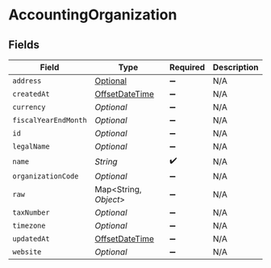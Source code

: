 # AccountingOrganization


## Fields

| Field                                                                                                           | Type                                                                                                            | Required                                                                                                        | Description                                                                                                     |
| --------------------------------------------------------------------------------------------------------------- | --------------------------------------------------------------------------------------------------------------- | --------------------------------------------------------------------------------------------------------------- | --------------------------------------------------------------------------------------------------------------- |
| `address`                                                                                                       | [Optional<PropertyAccountingOrganizationAddress>](../../models/shared/PropertyAccountingOrganizationAddress.md) | :heavy_minus_sign:                                                                                              | N/A                                                                                                             |
| `createdAt`                                                                                                     | [OffsetDateTime](https://docs.oracle.com/javase/8/docs/api/java/time/OffsetDateTime.html)                       | :heavy_minus_sign:                                                                                              | N/A                                                                                                             |
| `currency`                                                                                                      | *Optional<String>*                                                                                              | :heavy_minus_sign:                                                                                              | N/A                                                                                                             |
| `fiscalYearEndMonth`                                                                                            | *Optional<Double>*                                                                                              | :heavy_minus_sign:                                                                                              | N/A                                                                                                             |
| `id`                                                                                                            | *Optional<String>*                                                                                              | :heavy_minus_sign:                                                                                              | N/A                                                                                                             |
| `legalName`                                                                                                     | *Optional<String>*                                                                                              | :heavy_minus_sign:                                                                                              | N/A                                                                                                             |
| `name`                                                                                                          | *String*                                                                                                        | :heavy_check_mark:                                                                                              | N/A                                                                                                             |
| `organizationCode`                                                                                              | *Optional<String>*                                                                                              | :heavy_minus_sign:                                                                                              | N/A                                                                                                             |
| `raw`                                                                                                           | Map<String, *Object*>                                                                                           | :heavy_minus_sign:                                                                                              | N/A                                                                                                             |
| `taxNumber`                                                                                                     | *Optional<String>*                                                                                              | :heavy_minus_sign:                                                                                              | N/A                                                                                                             |
| `timezone`                                                                                                      | *Optional<String>*                                                                                              | :heavy_minus_sign:                                                                                              | N/A                                                                                                             |
| `updatedAt`                                                                                                     | [OffsetDateTime](https://docs.oracle.com/javase/8/docs/api/java/time/OffsetDateTime.html)                       | :heavy_minus_sign:                                                                                              | N/A                                                                                                             |
| `website`                                                                                                       | *Optional<String>*                                                                                              | :heavy_minus_sign:                                                                                              | N/A                                                                                                             |